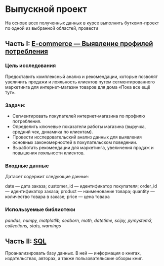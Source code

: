 # Выпускной проект

На основе всех полученных данных в курсе выполнить буткемп-проект по одной из выбранной областей, 
провести

## Часть I: [ E-commerce — Выявление профилей потребления](https://github.com/starling92/yandex_practicum/blob/main/graduation_project/graduation_projectyandex_new.ipynb)


### Цель исследования
Предоставить комплексный анализ и рекомендации, которые позволят увеличить продажи и лояльность клиентов путем сегментированного маркетинга для интернет-магазин товаров для дома «Пока все ещё тут».

### Задачи:

- Сегментировать покупателей интернет-магазина по профилю потребления.
- Определить ключевые показатели работы магазина (выручка, средний чек, динамика по клиентам).
- Провести исследовательский анализ данных для выявления основных закономерностей в покупательском поведении.
- Выработать рекомендации для маркетинга, увеличения продаж и повышения лояльности клиентов.


### Входные данные
Датасет содержит следующие данные:   

date — дата заказа;
customer_id — идентификатор покупателя;
order_id — идентификатор заказа;
product — наименование товара;
quantity — количество товара в заказе;
price — цена товара

### Используемые библиотеки

*pandas, numpy, matplotlib, seaborn, math, datetime, scipy, pymystem3, collections, stats, warnings*

## Часть II: [SQL](https://github.com/starling92/yandex_practicum/blob/main/graduation_project/graduation_projectyandex_SQL_new.ipynb.ipynb)

Проанализировать базу данных. В ней — информация о книгах, издательствах, авторах, а также пользовательские
обзоры книг. 
